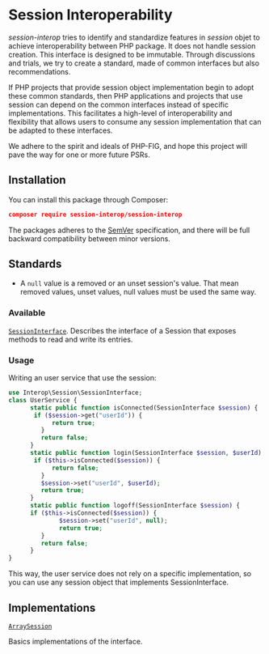 # Session Interoperability

*session-interop* tries to identify and standardize features in *session* objet to achieve interoperability between PHP package. It does not handle session creation.
This interface is designed to be immutable.
Through discussions and trials, we try to create a standard, made of common interfaces but also recommendations.

If PHP projects that provide session object implementation begin to adopt these common standards, then PHP applications and projects that use session can depend on the common interfaces instead of specific implementations. This facilitates a high-level of interoperability and flexibility that allows users to consume any session implementation that can be adapted to these interfaces.

We adhere to the spirit and ideals of PHP-FIG, and hope this project will pave the way for one or more future PSRs.

## Installation

You can install this package through Composer:

```json
composer require session-interop/session-interop
```
The packages adheres to the [SemVer](http://semver.org/) specification, and there will be full backward compatibility between minor versions.

## Standards

* A `null` value is a removed or an unset session's value. That mean removed values, unset values, null values must be used the same way.

### Available

[`SessionInterface`](src/Interop/Session/SessionInterface.php).
Describes the interface of a Session that exposes methods to read and write its entries.

### Usage

Writing an user service that use the session:

```php
use Interop\Session\SessionInterface;
class UserService {
      static public function isConnected(SessionInterface $session) {
       if ($session->get("userId")) {
	     	return true;
	     }
	     return false;
      }
      static public function login(SessionInterface $session, $userId) {
       if ($this->isConnected($session)) {
	     	return false;
	     }
	     $session->set("userId", $userId);
	     return true;
      }
      static public function logoff(SessionInterface $session) {
      if ($this->isConnected($session)) {
	     	  $session->set("userId", null);
		      return true;
	     }
	     return false;
      }
}
```

This way, the user service does not rely on a specific implementation, so you can use any session object that implements SessionInterface.

## Implementations

[`ArraySession`](https://github.com/session-interop/utils.session)

Basics implementations of the interface.
